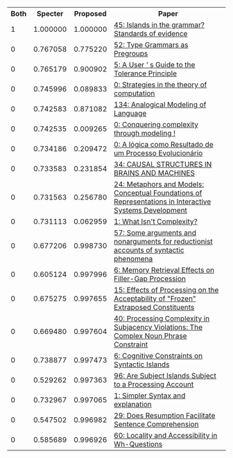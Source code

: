 <html><table><tr>
<th>Both</th>
<th>Specter</th>
<th>Proposed</th>
<th>Paper</th>
</tr>
<tr>
<td>1</td>
<td>1.000000</td>
<td>1.000000</td>
<td><a href="https://www.semanticscholar.org/paper/6f5b412788eedfd5f276aaa8093943c14e864548">45: Islands in the grammar? Standards of evidence</a></td>
</tr>
<tr>
<td>0</td>
<td>0.767058</td>
<td>0.775220</td>
<td><a href="https://www.semanticscholar.org/paper/9ba3aefc1e95016681a35a65ed3bd865f325857b">52: Type Grammars as Pregroups</a></td>
</tr>
<tr>
<td>0</td>
<td>0.765179</td>
<td>0.900902</td>
<td><a href="https://www.semanticscholar.org/paper/f10793c5c1054fb062c129639a2915efd93f3c05">5: A User ’ s Guide to the Tolerance Principle</a></td>
</tr>
<tr>
<td>0</td>
<td>0.745996</td>
<td>0.089833</td>
<td><a href="https://www.semanticscholar.org/paper/976ae6bb3d45743634aa15a17899b67093aa5cb5">0: Strategies in the theory of computation</a></td>
</tr>
<tr>
<td>0</td>
<td>0.742583</td>
<td>0.871082</td>
<td><a href="https://www.semanticscholar.org/paper/79ae1beed3a241eb674e7418137a4f04d0ba2849">134: Analogical Modeling of Language</a></td>
</tr>
<tr>
<td>0</td>
<td>0.742535</td>
<td>0.009265</td>
<td><a href="https://www.semanticscholar.org/paper/b09ef7c4b750ca35f029273cf5638a873bdb2c97">0: Conquering complexity through modeling !</a></td>
</tr>
<tr>
<td>0</td>
<td>0.734186</td>
<td>0.209472</td>
<td><a href="https://www.semanticscholar.org/paper/374075667ea72a0b10b0b115f48de065d342bb21">0: A lógica como Resultado de um Processo Evolucionário</a></td>
</tr>
<tr>
<td>0</td>
<td>0.733583</td>
<td>0.231854</td>
<td><a href="https://www.semanticscholar.org/paper/a43f2661ea685cf9ffe79a72b20d43d5a7de841f">34: CAUSAL STRUCTURES IN BRAINS AND MACHINES</a></td>
</tr>
<tr>
<td>0</td>
<td>0.731563</td>
<td>0.256780</td>
<td><a href="https://www.semanticscholar.org/paper/a21473157c1da68460b2a653a19777c54fcdf5cf">24: Metaphors and Models: Conceptual Foundations of Representations in Interactive Systems Development</a></td>
</tr>
<tr>
<td>0</td>
<td>0.731113</td>
<td>0.062959</td>
<td><a href="https://www.semanticscholar.org/paper/4e59a696a1ea7502ce38b01dac1717f0b16f47d1">1: What Isn't Complexity?</a></td>
</tr>
<tr>
<td>0</td>
<td>0.677206</td>
<td>0.998730</td>
<td><a href="https://www.semanticscholar.org/paper/2c85fbe88a1977a3b8f7da425532819cb19e9df5">57: Some arguments and nonarguments for reductionist accounts of syntactic phenomena</a></td>
</tr>
<tr>
<td>0</td>
<td>0.605124</td>
<td>0.997996</td>
<td><a href="https://www.semanticscholar.org/paper/2c557ef4474ee3b4f8649410cbc7448f7ff96e99">6: Memory Retrieval Effects on Filler-Gap Procession</a></td>
</tr>
<tr>
<td>0</td>
<td>0.675275</td>
<td>0.997655</td>
<td><a href="https://www.semanticscholar.org/paper/78438987da9deb0f9d6f8a4eee0b8b9ed6a59ae5">15: Effects of Processing on the Acceptability of "Frozen" Extraposed Constituents</a></td>
</tr>
<tr>
<td>0</td>
<td>0.669480</td>
<td>0.997604</td>
<td><a href="https://www.semanticscholar.org/paper/39cb0cf9b5893dbca12a2c8722ed2b4b706fc81b">40: Processing Complexity in Subjacency Violations: The Complex Noun Phrase Constraint</a></td>
</tr>
<tr>
<td>0</td>
<td>0.738877</td>
<td>0.997473</td>
<td><a href="https://www.semanticscholar.org/paper/a39ed281177f187b8ec820dc750fbd89f53b4042">6: Cognitive Constraints on Syntactic Islands</a></td>
</tr>
<tr>
<td>0</td>
<td>0.529262</td>
<td>0.997363</td>
<td><a href="https://www.semanticscholar.org/paper/34e5280c09cfa6e70d7046fcd50648f76346c2ff">96: Are Subject Islands Subject to a Processing Account</a></td>
</tr>
<tr>
<td>0</td>
<td>0.732967</td>
<td>0.997065</td>
<td><a href="https://www.semanticscholar.org/paper/811ab564c9c0b6211e03edd8a052fb34f8a64904">1: Simpler Syntax and explanation</a></td>
</tr>
<tr>
<td>0</td>
<td>0.547502</td>
<td>0.996982</td>
<td><a href="https://www.semanticscholar.org/paper/4a94d6b1b7e074c48e0ae8aa64a1d66b78235eb0">29: Does Resumption Facilitate Sentence Comprehension</a></td>
</tr>
<tr>
<td>0</td>
<td>0.585689</td>
<td>0.996926</td>
<td><a href="https://www.semanticscholar.org/paper/1cbd970db2edad8d59d405a323e3e1d7608c5358">60: Locality and Accessibility in Wh-Questions</a></td>
</tr>
</table></html>
